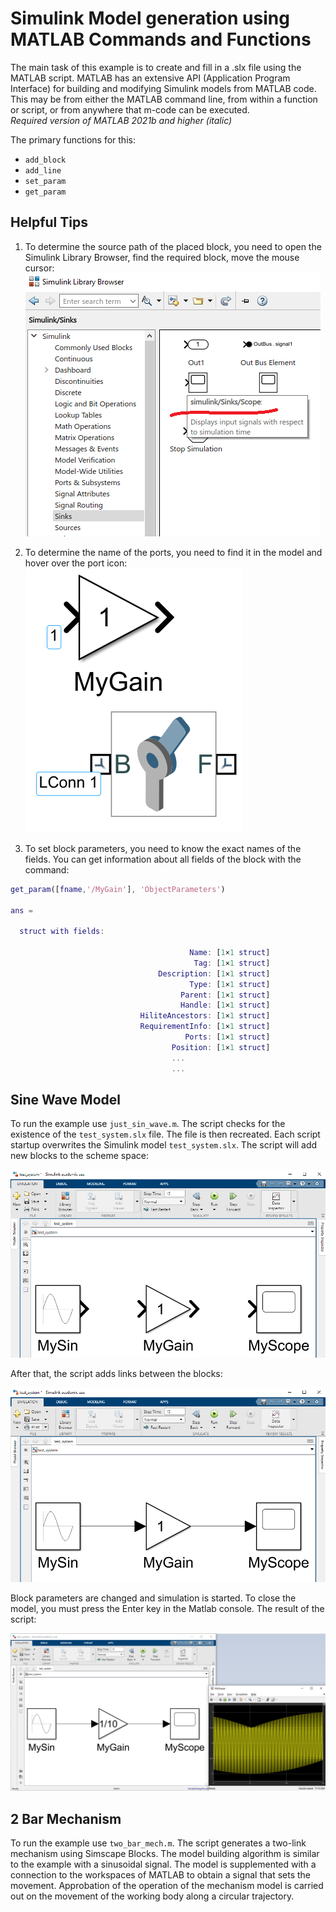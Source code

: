 # Simulink Model generation using MATLAB Commands and Functions  
The main task of this example is to create and fill in a .slx file using the MATLAB script. MATLAB has an extensive API (Application Program Interface) for building and modifying Simulink models from MATLAB code. This may be from either the MATLAB command line, from within a function or script, or from anywhere that m-code can be executed.  
*Required version of MATLAB 2021b and higher (italic)*  
  
The primary functions for this:  
+ `add_block`  
+ `add_line`  
+ `set_param` 
+ `get_param`     
  
## Helpful Tips  
1. To determine the source path of the placed block, you need to open the Simulink Library Browser, find the required block, move the mouse cursor:  
![Source path](pic/tip1.png)  
  
2. To determine the name of the ports, you need to find it in the model and hover over the port icon:  
![Port name](pic/tip2.png)  
  
3. To set block parameters, you need to know the exact names of the fields. You can get information about all fields of the block with the command:  
```MATLAB
get_param([fname,'/MyGain'], 'ObjectParameters')

ans = 

  struct with fields:

                                        Name: [1×1 struct]
                                         Tag: [1×1 struct]
                                 Description: [1×1 struct]
                                        Type: [1×1 struct]
                                      Parent: [1×1 struct]
                                      Handle: [1×1 struct]
                             HiliteAncestors: [1×1 struct]
                             RequirementInfo: [1×1 struct]
                                       Ports: [1×1 struct]
                                    Position: [1×1 struct]
                                    ...
                                    ...
```

## Sine Wave Model  
To run the example use `just_sin_wave.m`. The script checks for the existence of the `test_system.slx` file. The file is then recreated. Each script startup overwrites the Simulink model `test_system.slx`. The script will add new blocks to the scheme space:  
  
![Creating blocks](pic/1.png)  
  
After that, the script adds links between the blocks:  
  
![Adding lines](pic/2.png)  
  
Block parameters are changed and simulation is started. To close the model, you must press the Enter key in the Matlab console. The result of the script:  
  
![Creating blocks](pic/3.png)   
  
## 2 Bar Mechanism  
To run the example use `two_bar_mech.m`. The script generates a two-link mechanism using Simscape Blocks. The model building algorithm is similar to the example with a sinusoidal signal. The model is supplemented with a connection to the workspaces of MATLAB to obtain a signal that sets the movement. Approbation of the operation of the mechanism model is carried out on the movement of the working body along a circular trajectory.
  
